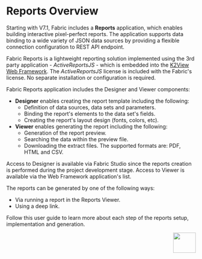 # Reports Overview

Starting with V7.1, Fabric includes a **Reports** application, which enables building interactive pixel-perfect reports. The application supports data binding to a wide variety of JSON data sources by providing a flexible connection configuration to REST API endpoint.

Fabric Reports is a lightweight reporting solution implemented using the 3rd party application - *ActiveReportsJS* - which is embedded into the [K2View Web Framework](/articles/30_web_framework/01_web_framework_overview.md). The *ActiveReportsJS* license is included with the Fabric's license. No separate installation or configuration is required. 

Fabric Reports application includes the Designer and Viewer components:

* **Designer** enables creating the report template including the following: 
  - Definition of data sources, data sets and parameters.
  - Binding the report's elements to the data set's fields.
  - Creating the report's layout design (fonts, colors, etc). 
* **Viewer** enables generating the report including the following:
  - Generation of the report preview. 
  - Searching the data within the preview file.
  - Downloading the extract files. The supported formats are: PDF, HTML and CSV.

Access to Designer is available via Fabric Studio since the reports creation is performed during the project development stage. Access to Viewer is available via the Web Framework application's list.

The reports can be generated by one of the following ways: 

* Via running a report in the Reports Viewer.
* Using a deep link.

Follow this user guide to learn more about each step of the reports setup, implementation and generation.



[<img align="right" width="60" height="54" src="/articles/images/Next.png">](02_create_new_report.md) 

